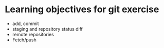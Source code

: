 # Learning objectives for git exercise

* add, commit
* staging and repository status diff
* remote repositories
* Fetch/push
